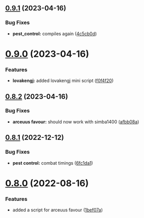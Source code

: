 ## [0.9.1](https://github.com/Torwent/wasp-mini/compare/v0.9.0...v0.9.1) (2023-04-16)


### Bug Fixes

* **pest_control:** compiles again ([4c5cb0d](https://github.com/Torwent/wasp-mini/commit/4c5cb0d5702b4418b229d5eadef1bbdb40754b52))



# [0.9.0](https://github.com/Torwent/wasp-mini/compare/v0.8.2...v0.9.0) (2023-04-16)


### Features

* **lovakengj:** added lovakengj mini script ([f0f4f20](https://github.com/Torwent/wasp-mini/commit/f0f4f2064739bf7a6e9d1f99471f3f632b67e27f))



## [0.8.2](https://github.com/Torwent/wasp-mini/compare/v0.8.1...v0.8.2) (2023-04-16)


### Bug Fixes

* **arceuus favour:** should now work with simba1400 ([afbb08a](https://github.com/Torwent/wasp-mini/commit/afbb08ae1a28e0f216e883ea42df9e84bd18d70b))



## [0.8.1](https://github.com/Torwent/wasp-mini/compare/v0.8.0...v0.8.1) (2022-12-12)


### Bug Fixes

* **pest control:** combat timings ([6fc1da1](https://github.com/Torwent/wasp-mini/commit/6fc1da10f961d7b09c0c669d1e7dea17fbaa22f9))



# [0.8.0](https://github.com/Torwent/wasp-mini/compare/v0.7.0...v0.8.0) (2022-08-16)


### Features

* added a script for arceuus favour ([1bef07a](https://github.com/Torwent/wasp-mini/commit/1bef07acf5b29d6960278bd0c009088570e59afe))



